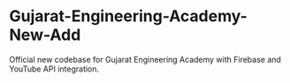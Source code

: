 # Gujarat-Engineering-Academy-New-Add
Official new codebase for Gujarat Engineering Academy with Firebase and YouTube API integration.
